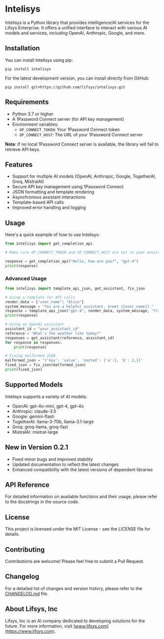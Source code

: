 # Intelisys

Intelisys is a Python library that provides intelligence/AI services for the Lifsys Enterprise. It offers a unified interface to interact with various AI models and services, including OpenAI, Anthropic, Google, and more.

## Installation

You can install Intelisys using pip:

```
pip install intelisys
```

For the latest development version, you can install directly from GitHub:

```
pip install git+https://github.com/lifsys/intelisys.git
```

## Requirements

- Python 3.7 or higher
- A 1Password Connect server (for API key management)
- Environment variables:
  - `OP_CONNECT_TOKEN`: Your 1Password Connect token
  - `OP_CONNECT_HOST`: The URL of your 1Password Connect server

**Note**: If no local 1Password Connect server is available, the library will fail to retrieve API keys.

## Features

- Support for multiple AI models (OpenAI, Anthropic, Google, TogetherAI, Groq, MistralAI)
- Secure API key management using 1Password Connect
- JSON formatting and template rendering
- Asynchronous assistant interactions
- Template-based API calls
- Improved error handling and logging

## Usage

Here's a quick example of how to use Intelisys:

```python
from intelisys import get_completion_api

# Make sure OP_CONNECT_TOKEN and OP_CONNECT_HOST are set in your environment

response = get_completion_api("Hello, how are you?", "gpt-4")
print(response)
```

### Advanced Usage

```python
from intelisys import template_api_json, get_assistant, fix_json

# Using a template for API calls
render_data = {"user_name": "Alice"}
system_message = "You are a helpful assistant. Greet {{user_name}}."
response = template_api_json("gpt-4", render_data, system_message, "friendly_assistant")
print(response)

# Using an OpenAI assistant
assistant_id = "your_assistant_id"
reference = "What's the weather like today?"
responses = get_assistant(reference, assistant_id)
for response in responses:
    print(response)

# Fixing malformed JSON
malformed_json = "{'key': 'value', 'nested': {'a':1, 'b': 2,}}"
fixed_json = fix_json(malformed_json)
print(fixed_json)
```

## Supported Models

Intelisys supports a variety of AI models:

- OpenAI: gpt-4o-mini, gpt-4, gpt-4o
- Anthropic: claude-3.5
- Google: gemini-flash
- TogetherAI: llama-3-70b, llama-3.1-large
- Groq: groq-llama, groq-fast
- MistralAI: mistral-large

## New in Version 0.2.1

- Fixed minor bugs and improved stability
- Updated documentation to reflect the latest changes
- Enhanced compatibility with the latest versions of dependent libraries

## API Reference

For detailed information on available functions and their usage, please refer to the docstrings in the source code.

## License

This project is licensed under the MIT License - see the LICENSE file for details.

## Contributing

Contributions are welcome! Please feel free to submit a Pull Request.

## Changelog

For a detailed list of changes and version history, please refer to the [CHANGELOG.md](https://github.com/lifsys/intelisys/blob/main/CHANGELOG.md) file.

## About Lifsys, Inc

Lifsys, Inc is an AI company dedicated to developing solutions for the future. For more information, visit [www.lifsys.com](https://www.lifsys.com).
